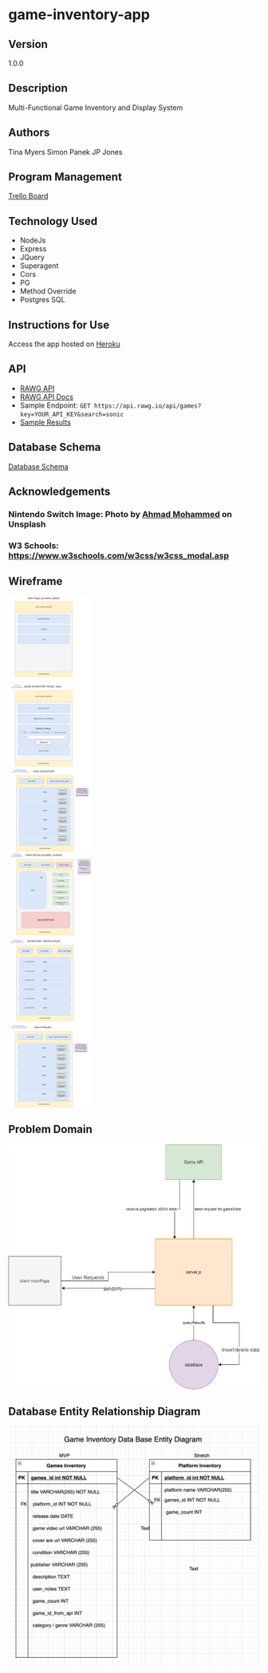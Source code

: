 # game-inventory-app

## Version

1.0.0

## Description

Multi-Functional Game Inventory and Display System

## Authors

Tina Myers
Simon Panek
JP Jones

## Program Management

[Trello Board](https://trello.com/b/1NM9f3I7/game-inventory-app)

## Technology Used

+ NodeJs
+ Express
+ JQuery
+ Superagent
+ Cors
+ PG
+ Method Override
+ Postgres SQL

## Instructions for Use

Access the app hosted on [Heroku](https://game-inv-app.herokuapp.com/)

## API

+ [RAWG API](https://rawg.io/apidocs)
+ [RAWG API Docs](https://api.rawg.io/docs/)
+ Sample Endpoint: `GET https://api.rawg.io/api/games?key=YOUR_API_KEY&search=sonic`
+ [Sample Results](/readme_img/sample-sonic-rawg-search-results.pdf)

## Database Schema

[Database Schema](/readme_img/game-inventory-schema.png)

## Acknowledgements

### Nintendo Switch Image: Photo by [Ahmad Mohammed](https://unsplash.com/@amed10?utm_source=unsplash&amp;utm_medium=referral&amp;utm_content=creditCopyText) on Unsplash

### W3 Schools: https://www.w3schools.com/w3css/w3css_modal.asp

## Wireframe

![Wireframe Image](./readme_img/Game-inv-App-Wireframe.png)

## Problem Domain

![Problem Domain Image](./readme_img/problemDomain.png)

## Database Entity Relationship Diagram

![Database Entity Relationship Diagram](./readme_img/game-db-entity-diagram.png)
